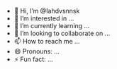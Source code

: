 - 👋 Hi, I’m @Iahdvsnnsk
- 👀 I’m interested in ...
- 🌱 I’m currently learning ...
- 💞️ I’m looking to collaborate on ...
- 📫 How to reach me ...
- 😄 Pronouns: ...
- ⚡ Fun fact: ...

<!---
Iahdvsnnsk/Iahdvsnnsk is a ✨ special ✨ repository because its `README.md` (this file) appears on your GitHub profile.
You can click the Preview link to take a look at your changes.
--->
